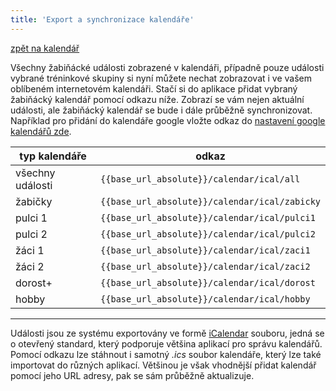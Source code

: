 ```yaml
---
title: 'Export a synchronizace kalendáře'
---
```

<a href="/calendar"><i class="fa fa-chevron-circle-left" aria-hidden="true"></i> zpět na kalendář</a>

Všechny žabiňácké události zobrazené v kalendáři, případně pouze události vybrané tréninkové skupiny si nyní můžete nechat zobrazovat i ve vašem oblíbeném internetovém kalendáři. Stačí si do aplikace přidat vybraný žabiňácký kalendář pomocí odkazu níže. Zobrazí se vám nejen aktuální události, ale žabiňácký kalendář se bude i dále průběžně synchronizovat. Například pro přidání do kalendáře google vložte odkaz do <a href="https://calendar.google.com/calendar/r/settings/addbyurl" target="_blank">nastavení google kalendářů zde</a>.


| typ kalendáře | odkaz |
| ---|---|
|   všechny události| `{{base_url_absolute}}/calendar/ical/all`       |
|   žabičky         | `{{base_url_absolute}}/calendar/ical/zabicky`   |
|   pulci 1         | `{{base_url_absolute}}/calendar/ical/pulci1`    |
|   pulci 2         | `{{base_url_absolute}}/calendar/ical/pulci2`    |
|   žáci 1          | `{{base_url_absolute}}/calendar/ical/zaci1`     |
|   žáci 2          | `{{base_url_absolute}}/calendar/ical/zaci2`     |
|   dorost+         | `{{base_url_absolute}}/calendar/ical/dorost`    |
|   hobby           | `{{base_url_absolute}}/calendar/ical/hobby`     |

---
Události jsou ze systému exportovány ve formě <a href="https://cs.wikipedia.org/wiki/ICalendar" target="_blank">iCalendar</a> souboru, jedná se o otevřený standard, který podporuje většina aplikací pro správu kalendářů. Pomocí odkazu lze stáhnout i samotný _.ics_ soubor kalendáře, který lze také importovat do různých aplikací. Většinou je však vhodnější přidat kalendář pomocí jeho URL adresy, pak se sám průběžně aktualizuje.